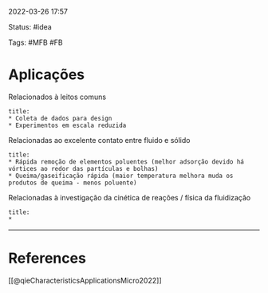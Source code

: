  2022-03-26  17:57

Status: #idea

Tags: #MFB #FB

# Aplicações
Relacionados à leitos comuns
```ad-note
title:
* Coleta de dados para design
* Experimentos em escala reduzida
```
Relacionadas ao excelente contato entre fluido e sólido
```ad-note
title:
* Rápida remoção de elementos poluentes (melhor adsorção devido há vórtices ao redor das partículas e bolhas)
* Queima/gaseificação rápida (maior temperatura melhora muda os produtos de queima - menos poluente)
```
Relacionadas à investigação da cinética de reações / física da fluidização
```ad-note
title:
* 
```




---
# References
[[@qieCharacteristicsApplicationsMicro2022]]
